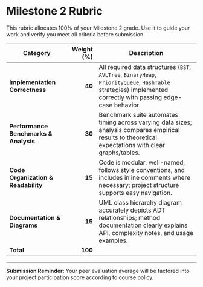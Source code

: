 # Milestone 2 Rubric

This rubric allocates 100% of your Milestone 2 grade. Use it to guide your work and verify you meet all criteria before submission.

| Category                              | Weight (%) | Description                                                                                                                                              |
|---------------------------------------|-----------:|----------------------------------------------------------------------------------------------------------------------------------------------------------|
| **Implementation Correctness**        | **40**       | All required data structures (`BST`, `AVLTree`, `BinaryHeap`, `PriorityQueue`, `HashTable` strategies) implemented correctly with passing edge-case behavior. |
| **Performance Benchmarks & Analysis** | **30**       | Benchmark suite automates timing across varying data sizes; analysis compares empirical results to theoretical expectations with clear graphs/tables.         |
| **Code Organization & Readability**   | **15**       | Code is modular, well-named, follows style conventions, and includes inline comments where necessary; project structure supports easy navigation.        |
| **Documentation & Diagrams**          | **15**       | UML class hierarchy diagram accurately depicts ADT relationships; method documentation clearly explains API, complexity notes, and usage examples.      |
| **Total**                             | **100**      |                                                                                                                                                          |

---

**Submission Reminder:** Your peer evaluation average will be factored into your project participation score according to course policy.

